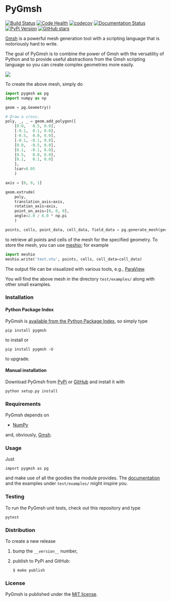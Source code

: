 # PyGmsh

[![Build Status](https://travis-ci.org/nschloe/pygmsh.svg)](https://travis-ci.org/nschloe/pygmsh)
[![Code Health](https://landscape.io/github/nschloe/pygmsh/master/landscape.png)](https://landscape.io/github/nschloe/pygmsh/master)
[![codecov](https://codecov.io/gh/nschloe/pygmsh/branch/master/graph/badge.svg)](https://codecov.io/gh/nschloe/pygmsh)
[![Documentation Status](https://readthedocs.org/projects/pygmsh/badge/?version=latest)](http://pygmsh.readthedocs.org/en/latest/?badge=latest)
[![PyPi Version](https://img.shields.io/pypi/v/pygmsh.svg)](https://pypi.python.org/pypi/pygmsh)
[![GitHub stars](https://img.shields.io/github/stars/nschloe/pygmsh.svg?style=social&label=Star&maxAge=2592000)](https://github.com/nschloe/pygmsh)

[Gmsh](http://geuz.org/gmsh/) is a powerful mesh generation tool with a
scripting language that is notoriously hard to write.

The goal of PyGmsh is to combine the power of Gmsh with the versatility of
Python and to provide useful abstractions from the Gmsh scripting language
so you can create complex geometries more easily.

![](https://nschloe.github.io/pygmsh/screw.png)

To create the above mesh, simply do
```python
import pygmsh as pg
import numpy as np

geom = pg.Geometry()

# Draw a cross.
poly, _, _ = geom.add_polygon([
    [0.0,   0.5, 0.0],
    [-0.1,  0.1, 0.0],
    [-0.5,  0.0, 0.0],
    [-0.1, -0.1, 0.0],
    [0.0,  -0.5, 0.0],
    [0.1,  -0.1, 0.0],
    [0.5,   0.0, 0.0],
    [0.1,   0.1, 0.0]
    ],
    lcar=0.05
    )

axis = [0, 0, 1]

geom.extrude(
    poly,
    translation_axis=axis,
    rotation_axis=axis,
    point_on_axis=[0, 0, 0],
    angle=2.0 / 6.0 * np.pi
    )

points, cells, point_data, cell_data, field_data = pg.generate_mesh(geom)
```
to retrieve all points and cells of the mesh for the specified geometry.
To store the mesh, you can use [meshio](https://pypi.python.org/pypi/meshio);
for example
```python
import meshio
meshio.write('test.vtu', points, cells, cell_data=cell_data)
```
The output file can be visualized with various tools, e.g.,
[ParaView](http://www.paraview.org/).

You will find the above mesh in the directory `test/examples/` along with other
small examples.

### Installation

#### Python Package Index

PyGmsh is [available from the Python Package
Index](https://pypi.python.org/pypi/pygmsh/), so simply type
```
pip install pygmsh
```
to install or
```
pip install pygmsh -U
```
to upgrade.

#### Manual installation

Download PyGmsh from [PyPi](https://pypi.python.org/pypi/pygmsh/)
or [GitHub](https://github.com/nschloe/pygmsh) and
install it with
```
python setup.py install
```

### Requirements

PyGmsh depends on

 * [NumPy](http://www.numpy.org/)

and, obviously, [Gmsh](http://geuz.org/gmsh/).

### Usage

Just
```
import pygmsh as pg
```
and make use of all the goodies the module provides. The
[documentation](http://pygmsh.readthedocs.org/) and the examples under
`test/examples/` might inspire you.


### Testing

To run the PyGmsh unit tests, check out this repository and type
```
pytest
```

### Distribution

To create a new release

1. bump the `__version__` number,

2. publish to PyPi and GitHub:
    ```
    $ make publish
    ```

### License

PyGmsh is published under the [MIT license](https://en.wikipedia.org/wiki/MIT_License).

